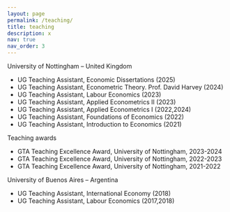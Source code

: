 ```yaml
---
layout: page
permalink: /teaching/
title: teaching
description: x
nav: true
nav_order: 3
---
```



University of Nottingham – United Kingdom

- UG Teaching Assistant, Economic Dissertations (2025)
- UG Teaching Assistant, Econometric Theory. Prof. David Harvey (2024)
- UG Teaching Assistant, Labour Economics (2023) 
- UG Teaching Assistant, Applied Econometrics II (2023)
- UG Teaching Assistant, Applied Econometrics I (2022,2024)
- UG Teaching Assistant, Foundations of Economics (2022)
- UG Teaching Assistant, Introduction to Economics (2021)

Teaching awards
- GTA Teaching Excellence Award, University of Nottingham, 2023-2024
- GTA Teaching Excellence Award, University of Nottingham, 2022-2023
- GTA Teaching Excellence Award, University of Nottingham, 2021-2022

University of Buenos Aires – Argentina
- UG Teaching Assistant, International Economy (2018)
- UG Teaching Assistant, Labour Economics (2017,2018)

